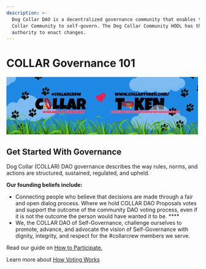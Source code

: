 ```yaml
---
description: >-
  Dog Collar DAO is a decentralized governance community that enables the Dog
  Collar Community to self-govern. The Dog Collar Community HODL has the sole
  authority to enact changes.
---
```


# COLLAR Governance 101

![](../../.gitbook/assets/reddit_profile_banner_template_8.jpg)

## **Get Started With Governance**

Dog Collar \(COLLAR\) DAO governance describes the way rules, norms, and actions are structured, sustained, regulated, and upheld.

**Our founding beliefs include:**

* Connecting people who believe that decisions are made through a fair and open dialog process. Where we hold COLLAR DAO Proposals votes and support the outcome of the community DAO voting process, even if it is not the outcome the person would have wanted it to be. ****
* We, the COLLAR DAO of Self-Governance, challenge ourselves to promote, advance, and advocate the vision of Self-Governance with dignity, integrity, and respect for the \#collarcrew members we serve.

Read our guide on [How to Participate.](dog-collar-dao.md)

Learn more about [How Voting Works](how-voting-works.md)

